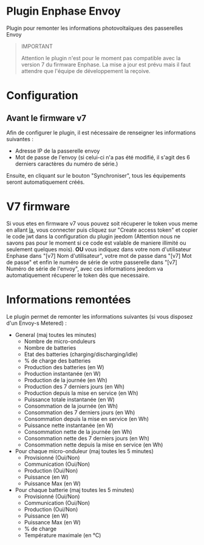 # Plugin Enphase Envoy

Plugin pour remonter les informations photovoltaïques des passerelles Envoy

>IMPORTANT
>
>Attention le plugin n'est pour le moment pas compatible avec la version 7 du firmware Enphase. La mise a jour est prévu mais il faut attendre que l'équipe de développement la reçoive.

# Configuration

## Avant le firmware v7

Afin de configurer le plugin, il est nécessaire de renseigner les informations suivantes :

- Adresse IP de la passerelle envoy
- Mot de passe de l'envoy (si celui-ci n'a pas été modifié, il s'agit des 6 derniers caractères du numéro de série.)

Ensuite, en cliquant sur le bouton "Synchroniser", tous les équipements seront automatiquement créés.

# V7 firmware

Si vous etes en firmware v7 vous pouvez soit récuperer le token vous meme en allant [la](https://entrez.enphaseenergy.com/), vous connecter puis cliquez sur "Create access token" et copier le code jwt dans la configuration du plugin jeedom (Attention nous ne savons pas pour le moment si ce code est valable de maniere illimité ou seulement quelques mois). **OU** vous indiquez dans votre nom d'utilisateur Enphase dans "[v7] Nom d'utilisateur", votre mot de passe dans "[v7] Mot de passe" et enfin le numéro de série de votre passerelle dans "[v7] Numéro de série de l'envoy", avec ces informations jeedom va automatiquement récuperer le token dès que necessaire.

# Informations remontées

Le plugin permet de remonter les informations suivantes (si vous disposez d'un Envoy-s Metered) :

- General (maj toutes les minutes)
    - Nombre de micro-onduleurs
    - Nombre de batteries
    - Etat des batteries (charging/discharging/idle)
    - % de charge des batteries
    - Production des batteries (en W)
    - Production instantanée (en W)
    - Production de la journée (en Wh)
    - Production des 7 derniers jours (en Wh)
    - Production depuis la mise en service (en Wh)
    - Puissance totale instantanée (en W)
    - Consommation de la journée (en Wh)
    - Consommation des 7 derniers jours (en Wh)
    - Consommation depuis la mise en service (en Wh)
    - Puissance nette instantanée (en W)
    - Consommation nette de la journée (en Wh)
    - Consommation nette des 7 derniers jours (en Wh)
    - Consommation nette depuis la mise en service (en Wh)
- Pour chaque micro-onduleur (maj toutes les 5 minutes)
    - Provisionné (Oui/Non)
    - Communication (Oui/Non)
    - Production (Oui/Non)
    - Puissance (en W)
    - Puissance Max (en W)
- Pour chaque batterie (maj toutes les 5 minutes)
    - Provisionné (Oui/Non)
    - Communication (Oui/Non)
    - Production (Oui/Non)
    - Puissance (en W)
    - Puissance Max (en W)
    - % de charge
    - Température maximale (en °C)
